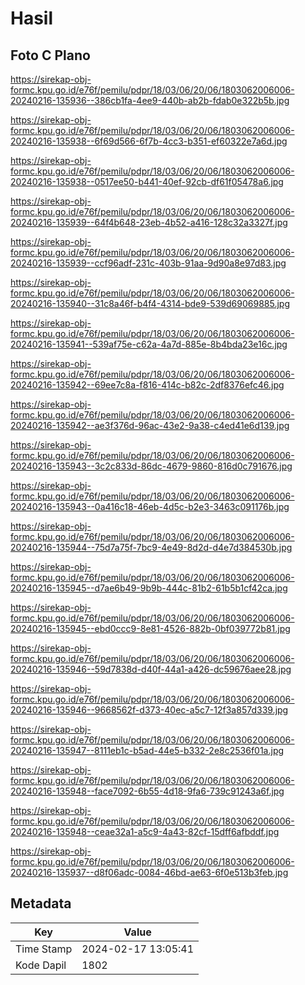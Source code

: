 # Hasil

## Foto C Plano

https://sirekap-obj-formc.kpu.go.id/e76f/pemilu/pdpr/18/03/06/20/06/1803062006006-20240216-135936--386cb1fa-4ee9-440b-ab2b-fdab0e322b5b.jpg

https://sirekap-obj-formc.kpu.go.id/e76f/pemilu/pdpr/18/03/06/20/06/1803062006006-20240216-135938--6f69d566-6f7b-4cc3-b351-ef60322e7a6d.jpg

https://sirekap-obj-formc.kpu.go.id/e76f/pemilu/pdpr/18/03/06/20/06/1803062006006-20240216-135938--0517ee50-b441-40ef-92cb-df61f05478a6.jpg

https://sirekap-obj-formc.kpu.go.id/e76f/pemilu/pdpr/18/03/06/20/06/1803062006006-20240216-135939--64f4b648-23eb-4b52-a416-128c32a3327f.jpg

https://sirekap-obj-formc.kpu.go.id/e76f/pemilu/pdpr/18/03/06/20/06/1803062006006-20240216-135939--ccf96adf-231c-403b-91aa-9d90a8e97d83.jpg

https://sirekap-obj-formc.kpu.go.id/e76f/pemilu/pdpr/18/03/06/20/06/1803062006006-20240216-135940--31c8a46f-b4f4-4314-bde9-539d69069885.jpg

https://sirekap-obj-formc.kpu.go.id/e76f/pemilu/pdpr/18/03/06/20/06/1803062006006-20240216-135941--539af75e-c62a-4a7d-885e-8b4bda23e16c.jpg

https://sirekap-obj-formc.kpu.go.id/e76f/pemilu/pdpr/18/03/06/20/06/1803062006006-20240216-135942--69ee7c8a-f816-414c-b82c-2df8376efc46.jpg

https://sirekap-obj-formc.kpu.go.id/e76f/pemilu/pdpr/18/03/06/20/06/1803062006006-20240216-135942--ae3f376d-96ac-43e2-9a38-c4ed41e6d139.jpg

https://sirekap-obj-formc.kpu.go.id/e76f/pemilu/pdpr/18/03/06/20/06/1803062006006-20240216-135943--3c2c833d-86dc-4679-9860-816d0c791676.jpg

https://sirekap-obj-formc.kpu.go.id/e76f/pemilu/pdpr/18/03/06/20/06/1803062006006-20240216-135943--0a416c18-46eb-4d5c-b2e3-3463c091176b.jpg

https://sirekap-obj-formc.kpu.go.id/e76f/pemilu/pdpr/18/03/06/20/06/1803062006006-20240216-135944--75d7a75f-7bc9-4e49-8d2d-d4e7d384530b.jpg

https://sirekap-obj-formc.kpu.go.id/e76f/pemilu/pdpr/18/03/06/20/06/1803062006006-20240216-135945--d7ae6b49-9b9b-444c-81b2-61b5b1cf42ca.jpg

https://sirekap-obj-formc.kpu.go.id/e76f/pemilu/pdpr/18/03/06/20/06/1803062006006-20240216-135945--ebd0ccc9-8e81-4526-882b-0bf039772b81.jpg

https://sirekap-obj-formc.kpu.go.id/e76f/pemilu/pdpr/18/03/06/20/06/1803062006006-20240216-135946--59d7838d-d40f-44a1-a426-dc59676aee28.jpg

https://sirekap-obj-formc.kpu.go.id/e76f/pemilu/pdpr/18/03/06/20/06/1803062006006-20240216-135946--9668562f-d373-40ec-a5c7-12f3a857d339.jpg

https://sirekap-obj-formc.kpu.go.id/e76f/pemilu/pdpr/18/03/06/20/06/1803062006006-20240216-135947--8111eb1c-b5ad-44e5-b332-2e8c2536f01a.jpg

https://sirekap-obj-formc.kpu.go.id/e76f/pemilu/pdpr/18/03/06/20/06/1803062006006-20240216-135948--face7092-6b55-4d18-9fa6-739c91243a6f.jpg

https://sirekap-obj-formc.kpu.go.id/e76f/pemilu/pdpr/18/03/06/20/06/1803062006006-20240216-135948--ceae32a1-a5c9-4a43-82cf-15dff6afbddf.jpg

https://sirekap-obj-formc.kpu.go.id/e76f/pemilu/pdpr/18/03/06/20/06/1803062006006-20240216-135937--d8f06adc-0084-46bd-ae63-6f0e513b3feb.jpg


## Metadata

| Key        | Value               |
| ---------- | ------------------- |
| Time Stamp | 2024-02-17 13:05:41 |
| Kode Dapil | 1802                |



